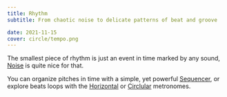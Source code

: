 ```yaml
---
title: Rhythm
subtitle: From chaotic noise to delicate patterns of beat and groove

date: 2021-11-15
cover: circle/tempo.png
---
```


The smallest piece of rhythm is just an event in time marked by any sound, [Noise](./noise/index.md) is quite nice for that.

You can organize pitches in time with a simple, yet powerful [Sequencer](./sequencer/index.md), or explore beats loops with the [Horizontal](./loops/index.md) or [Circlular](./circle/index.md) metronomes.